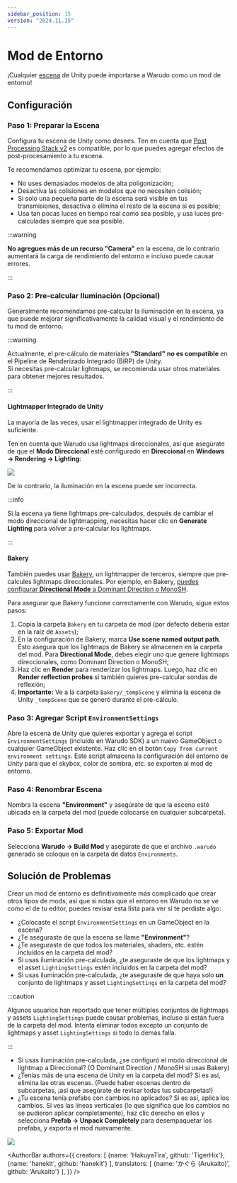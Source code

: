 ```yaml
---
sidebar_position: 15
version: "2024.11.15"
---
```


# Mod de Entorno

¡Cualquier [escena](https://docs.unity3d.com/Manual/CreatingScenes.html) de Unity puede importarse a Warudo como un mod de entorno!

## Configuración

### Paso 1: Preparar la Escena

Configura tu escena de Unity como desees. Ten en cuenta que [Post Processing Stack v2](https://docs.unity3d.com/Packages/com.unity.postprocessing@3.3/manual/index.html) es compatible, por lo que puedes agregar efectos de post-procesamiento a tu escena.

Te recomendamos optimizar tu escena, por ejemplo:

* No uses demasiados modelos de alta poligonización;
* Desactiva las colisiones en modelos que no necesiten colisión;
* Si solo una pequeña parte de la escena será visible en tus transmisiones, desactiva o elimina el resto de la escena si es posible;
* Usa tan pocas luces en tiempo real como sea posible, y usa luces pre-calculadas siempre que sea posible.

:::warning

**No agregues más de un recurso "Camera"** en la escena, de lo contrario aumentará la carga de rendimiento del entorno e incluso puede causar errores.

:::

### Paso 2: Pre-calcular Iluminación (Opcional)

Generalmente recomendamos pre-calcular la iluminación en la escena, ya que puede mejorar significativamente la calidad visual y el rendimiento de tu mod de entorno.

:::warning

Actualmente, el pre-cálculo de materiales **"Standard"** **no es compatible** en el Pipeline de Renderizado Integrado (BiRP) de Unity.  
Si necesitas pre-calcular lightmaps, se recomienda usar otros materiales para obtener mejores resultados.

:::

#### Lightmapper Integrado de Unity

La mayoría de las veces, usar el lightmapper integrado de Unity es suficiente.

Ten en cuenta que Warudo usa lightmaps direccionales, así que asegúrate de que el **Modo Direccional** esté configurado en **Direccional** en **Windows → Rendering → Lighting**:

![](/doc-img/en-environment-mod-1.webp)

De lo contrario, la iluminación en la escena puede ser incorrecta.

:::info

Si la escena ya tiene lightmaps pre-calculados, después de cambiar el modo direccional de lightmapping, necesitas hacer clic en **Generate Lighting** para volver a pre-calcular los lightmaps.

:::

#### Bakery

También puedes usar [Bakery](https://assetstore.unity.com/packages/tools/level-design/bakery-gpu-lightmapper-122218), un lightmapper de terceros, siempre que pre-calcules lightmaps direccionales. Por ejemplo, en Bakery, [puedes configurar **Directional Mode** a Dominant Direction o MonoSH](https://geom.io/bakery/wiki/index.php?title=Manual#Directional\_mode).

Para asegurar que Bakery funcione correctamente con Warudo, sigue estos pasos:

1. Copia la carpeta `Bakery` en tu carpeta de mod (por defecto debería estar en la raíz de `Assets`);
2. En la configuración de Bakery, marca **Use scene named output path**. Esto asegura que los lightmaps de Bakery se almacenen en la carpeta del mod. Para **Directional Mode**, debes elegir uno que genere lightmaps direccionales, como Dominant Direction o MonoSH;
3. Haz clic en **Render** para renderizar los lightmaps. Luego, haz clic en **Render reflection probes** si también quieres pre-calcular sondas de reflexión;
4. **Importante:** Ve a la carpeta `Bakery/_tempScene` y elimina la escena de Unity `_tempScene` que se generó durante el pre-cálculo.

### Paso 3: Agregar Script `EnvironmentSettings`

Abre la escena de Unity que quieres exportar y agrega el script `EnvironmentSettings` (incluido en Warudo SDK) a un nuevo GameObject o cualquier GameObject existente. Haz clic en el botón `Copy from current environment settings`. Este script almacena la configuración del entorno de Unity para que el skybox, color de sombra, etc. se exporten al mod de entorno.

### Paso 4: Renombrar Escena

Nombra la escena **"Environment"** y asegúrate de que la escena esté ubicada en la carpeta del mod (puede colocarse en cualquier subcarpeta).

### Paso 5: Exportar Mod

Selecciona **Warudo → Build Mod** y asegúrate de que el archivo `.warudo` generado se coloque en la carpeta de datos `Environments`.

## Solución de Problemas

Crear un mod de entorno es definitivamente más complicado que crear otros tipos de mods, así que si notas que el entorno en Warudo no se ve como el de tu editor, puedes revisar esta lista para ver si te perdiste algo:

* ¿Colocaste el script `EnvironmentSettings` en un GameObject en la escena?
* ¿Te aseguraste de que la escena se llame **"Environment"**?
* ¿Te aseguraste de que todos los materiales, shaders, etc. estén incluidos en la carpeta del mod?
* Si usas iluminación pre-calculada, ¿te aseguraste de que los lightmaps y el asset `LightingSettings` estén incluidos en la carpeta del mod?
* Si usas iluminación pre-calculada, ¿te aseguraste de que haya solo **un** conjunto de lightmaps y asset `LightingSettings` en la carpeta del mod?

:::caution

Algunos usuarios han reportado que tener múltiples conjuntos de lightmaps y assets `LightingSettings` puede causar problemas, incluso si están fuera de la carpeta del mod. Intenta eliminar todos excepto un conjunto de lightmaps y asset `LightingSettings` si todo lo demás falla.

:::

* Si usas iluminación pre-calculada, ¿se configuró el modo direccional de lightmap a Direccional? (O Dominant Direction / MonoSH si usas Bakery)
* ¿Tenías más de una escena de Unity en la carpeta del mod? Si es así, elimina las otras escenas. (Puede haber escenas dentro de subcarpetas, ¡así que asegúrate de revisar todas tus subcarpetas!)
* ¿Tu escena tenía prefabs con cambios no aplicados? Si es así, aplica los cambios. Si ves las líneas verticales (lo que significa que los cambios no se pudieron aplicar completamente), haz clic derecho en ellos y selecciona **Prefab → Unpack Completely** para desempaquetar los prefabs, y exporta el mod nuevamente.

![](/doc-img/en-environment-mod-2.webp)

<AuthorBar authors={{
  creators: [
    {name: 'HakuyaTira', github: 'TigerHix'},
    {name: 'hanekit', github: 'hanekit'}
  ],
  translators: [
    {name: 'かぐら (Arukaito)', github: 'Arukaito'}
  ],
}} />
